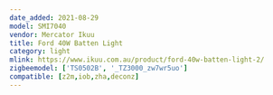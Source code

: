 ```yaml
---
date_added: 2021-08-29
model: SMI7040
vendor: Mercator Ikuu
title: Ford 40W Batten Light
category: light
mlink: https://www.ikuu.com.au/product/ford-40w-batten-light-2/
zigbeemodel: ['TS0502B', '_TZ3000_zw7wr5uo']
compatible: [z2m,iob,zha,deconz]
---
```

